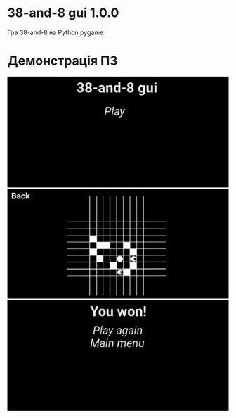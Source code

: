 # 38-and-8 gui 1.0.0
Гра 38-and-8 на Python pygame

# Демонстрація ПЗ
<img src="snapshots/1.png">
<img src="snapshots/2.png">
<img src="snapshots/3.png">